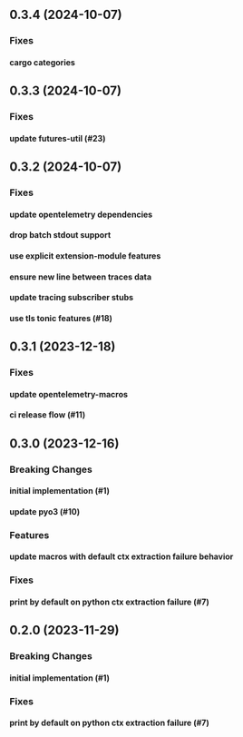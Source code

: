 ## 0.3.4 (2024-10-07)

### Fixes

#### cargo categories

## 0.3.3 (2024-10-07)

### Fixes

#### update futures-util (#23)

## 0.3.2 (2024-10-07)

### Fixes

#### update opentelemetry dependencies

#### drop batch stdout support

#### use explicit extension-module features

#### ensure new line between traces data

#### update tracing subscriber stubs

#### use tls tonic features (#18)

## 0.3.1 (2023-12-18)

### Fixes

#### update opentelemetry-macros

#### ci release flow (#11)

## 0.3.0 (2023-12-16)

### Breaking Changes

#### initial implementation (#1)

#### update pyo3 (#10)

### Features

#### update macros with default ctx extraction failure behavior

### Fixes

#### print by default on python ctx extraction failure (#7)

## 0.2.0 (2023-11-29)

### Breaking Changes

#### initial implementation (#1)

### Fixes

#### print by default on python ctx extraction failure (#7)
